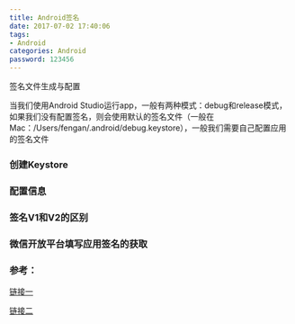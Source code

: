 ```yaml
---
title: Android签名
date: 2017-07-02 17:40:06
tags:
- Android
categories: Android
password: 123456
---
```


签名文件生成与配置

<!--more-->

当我们使用Android Studio运行app，一般有两种模式：debug和release模式，如果我们没有配置签名，则会使用默认的签名文件（一般在Mac：/Users/fengan/.android/debug.keystore），一般我们需要自己配置应用的签名文件

### 创建Keystore

### 配置信息

### 签名V1和V2的区别

### 微信开放平台填写应用签名的获取

### 参考：

[链接一](https://www.cnblogs.com/details-666/p/keystore.html)

[链接二](https://blog.csdn.net/francisbingo/article/details/78655848)